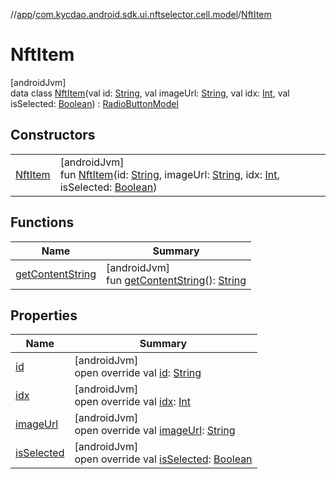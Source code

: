 //[app](../../../index.md)/[com.kycdao.android.sdk.ui.nftselector.cell.model](../index.md)/[NftItem](index.md)

# NftItem

[androidJvm]\
data class [NftItem](index.md)(val id: [String](https://kotlinlang.org/api/latest/jvm/stdlib/kotlin/-string/index.html), val imageUrl: [String](https://kotlinlang.org/api/latest/jvm/stdlib/kotlin/-string/index.html), val idx: [Int](https://kotlinlang.org/api/latest/jvm/stdlib/kotlin/-int/index.html), val isSelected: [Boolean](https://kotlinlang.org/api/latest/jvm/stdlib/kotlin/-boolean/index.html)) : [RadioButtonModel](../-radio-button-model/index.md)

## Constructors

| | |
|---|---|
| [NftItem](-nft-item.md) | [androidJvm]<br>fun [NftItem](-nft-item.md)(id: [String](https://kotlinlang.org/api/latest/jvm/stdlib/kotlin/-string/index.html), imageUrl: [String](https://kotlinlang.org/api/latest/jvm/stdlib/kotlin/-string/index.html), idx: [Int](https://kotlinlang.org/api/latest/jvm/stdlib/kotlin/-int/index.html), isSelected: [Boolean](https://kotlinlang.org/api/latest/jvm/stdlib/kotlin/-boolean/index.html)) |

## Functions

| Name | Summary |
|---|---|
| [getContentString](../-radio-button-model/get-content-string.md) | [androidJvm]<br>fun [getContentString](../-radio-button-model/get-content-string.md)(): [String](https://kotlinlang.org/api/latest/jvm/stdlib/kotlin/-string/index.html) |

## Properties

| Name | Summary |
|---|---|
| [id](id.md) | [androidJvm]<br>open override val [id](id.md): [String](https://kotlinlang.org/api/latest/jvm/stdlib/kotlin/-string/index.html) |
| [idx](idx.md) | [androidJvm]<br>open override val [idx](idx.md): [Int](https://kotlinlang.org/api/latest/jvm/stdlib/kotlin/-int/index.html) |
| [imageUrl](image-url.md) | [androidJvm]<br>open override val [imageUrl](image-url.md): [String](https://kotlinlang.org/api/latest/jvm/stdlib/kotlin/-string/index.html) |
| [isSelected](is-selected.md) | [androidJvm]<br>open override val [isSelected](is-selected.md): [Boolean](https://kotlinlang.org/api/latest/jvm/stdlib/kotlin/-boolean/index.html) |

